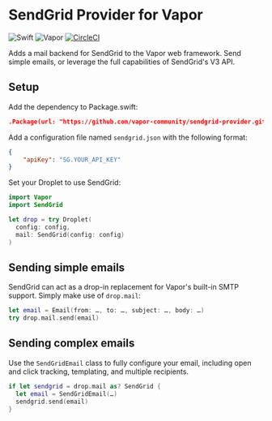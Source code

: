 # SendGrid Provider for Vapor

![Swift](http://img.shields.io/badge/swift-3.1-brightgreen.svg)
![Vapor](http://img.shields.io/badge/vapor-2.0-brightgreen.svg)
[![CircleCI](https://circleci.com/gh/vapor-community/airmail.svg?style=svg)](https://circleci.com/gh/vapor-community/airmail)

Adds a mail backend for SendGrid to the Vapor web framework. Send simple emails,
or leverage the full capabilities of SendGrid's V3 API.

## Setup
Add the dependency to Package.swift:

```JSON
.Package(url: "https://github.com/vapor-community/sendgrid-provider.git", majorVersion: 2, minor: 1)
```

Add a configuration file named `sendgrid.json` with the following format:

```JSON
{
    "apiKey": "SG.YOUR_API_KEY"
}
```

Set your Droplet to use SendGrid:

```swift
import Vapor
import SendGrid

let drop = try Droplet(
  config: config,
  mail: SendGrid(config: config)
)
```

## Sending simple emails

SendGrid can act as a drop-in replacement for Vapor's built-in SMTP support.
Simply make use of `drop.mail`:

```swift
let email = Email(from: …, to: …, subject: …, body: …)
try drop.mail.send(email)
```

## Sending complex emails

Use the `SendGridEmail` class to fully configure your email, including open
and click tracking, templating, and multiple recipients.

```swift
if let sendgrid = drop.mail as? SendGrid {
  let email = SendGridEmail(…)
  sendgrid.send(email)
}
```

